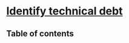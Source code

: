 # [Identify technical debt](https://learn.microsoft.com/en-us/training/modules/identify-technical-debt/) <!-- omit in toc -->

## Table of contents <!-- omit in toc -->
